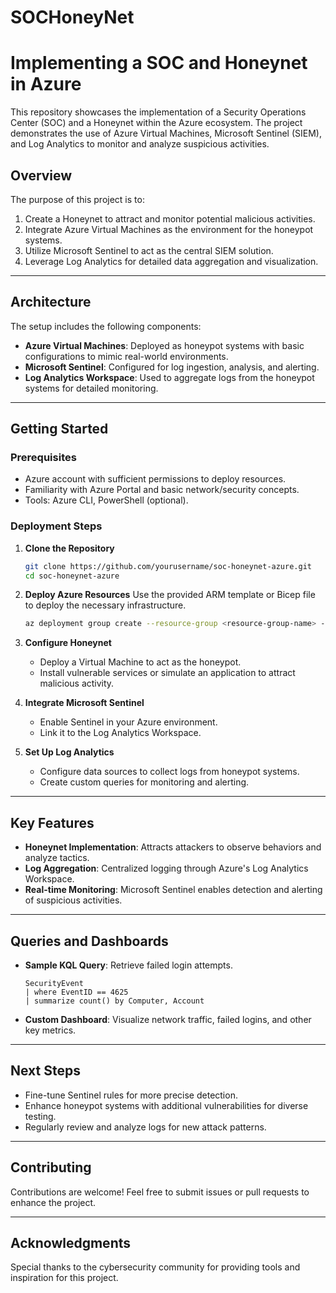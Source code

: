 # SOCHoneyNet

# Implementing a SOC and Honeynet in Azure

This repository showcases the implementation of a Security Operations Center (SOC) and a Honeynet within the Azure ecosystem. The project demonstrates the use of Azure Virtual Machines, Microsoft Sentinel (SIEM), and Log Analytics to monitor and analyze suspicious activities.

## Overview

The purpose of this project is to:

1. Create a Honeynet to attract and monitor potential malicious activities.
2. Integrate Azure Virtual Machines as the environment for the honeypot systems.
3. Utilize Microsoft Sentinel to act as the central SIEM solution.
4. Leverage Log Analytics for detailed data aggregation and visualization.

---

## Architecture

The setup includes the following components:

- **Azure Virtual Machines**: Deployed as honeypot systems with basic configurations to mimic real-world environments.
- **Microsoft Sentinel**: Configured for log ingestion, analysis, and alerting.
- **Log Analytics Workspace**: Used to aggregate logs from the honeypot systems for detailed monitoring.

---

## Getting Started

### Prerequisites

- Azure account with sufficient permissions to deploy resources.
- Familiarity with Azure Portal and basic network/security concepts.
- Tools: Azure CLI, PowerShell (optional).

### Deployment Steps

1. **Clone the Repository**
   ```bash
   git clone https://github.com/yourusername/soc-honeynet-azure.git
   cd soc-honeynet-azure
   ```

2. **Deploy Azure Resources**
   Use the provided ARM template or Bicep file to deploy the necessary infrastructure.
   ```bash
   az deployment group create --resource-group <resource-group-name> --template-file deploy.json
   ```

3. **Configure Honeynet**
   - Deploy a Virtual Machine to act as the honeypot.
   - Install vulnerable services or simulate an application to attract malicious activity.

4. **Integrate Microsoft Sentinel**
   - Enable Sentinel in your Azure environment.
   - Link it to the Log Analytics Workspace.

5. **Set Up Log Analytics**
   - Configure data sources to collect logs from honeypot systems.
   - Create custom queries for monitoring and alerting.

---

## Key Features

- **Honeynet Implementation**: Attracts attackers to observe behaviors and analyze tactics.
- **Log Aggregation**: Centralized logging through Azure's Log Analytics Workspace.
- **Real-time Monitoring**: Microsoft Sentinel enables detection and alerting of suspicious activities.

---

## Queries and Dashboards

- **Sample KQL Query**: Retrieve failed login attempts.
   ```kql
   SecurityEvent
   | where EventID == 4625
   | summarize count() by Computer, Account
   ```

- **Custom Dashboard**: Visualize network traffic, failed logins, and other key metrics.

---

## Next Steps

- Fine-tune Sentinel rules for more precise detection.
- Enhance honeypot systems with additional vulnerabilities for diverse testing.
- Regularly review and analyze logs for new attack patterns.

---

## Contributing

Contributions are welcome! Feel free to submit issues or pull requests to enhance the project.


---

## Acknowledgments

Special thanks to the cybersecurity community for providing tools and inspiration for this project.
